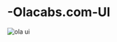 # -Olacabs.com-UI


![ola ui](https://user-images.githubusercontent.com/85745635/144799929-66ab3294-1401-4b8f-8c29-dd9cbffaf032.png)
